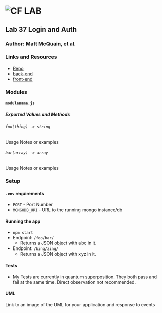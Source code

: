 # ![CF](http://i.imgur.com/7v5ASc8.png) LAB

## Lab 37 Login and Auth

### Author: Matt McQuain, et al.

### Links and Resources

- [Repo](https://github.com/mattoattacko/lab-37)
- [back-end](https://codesandbox.io/s/jl895vnjo3)
- [front-end](https://jl895vnjo3.codesandbox.io/)

### Modules

#### `modulename.js`

##### Exported Values and Methods

###### `foo(thing) -> string`

Usage Notes or examples

###### `bar(array) -> array`

Usage Notes or examples

### Setup

#### `.env` requirements

- `PORT` - Port Number
- `MONGODB_URI` - URL to the running mongo instance/db

#### Running the app

- `npm start`
- Endpoint: `/foo/bar/`
  - Returns a JSON object with abc in it.
- Endpoint: `/bing/zing/`
  - Returns a JSON object with xyz in it.

#### Tests

- My Tests are currently in quantum superposition. They both pass and fail at the same time. Direct observation not recommended.

#### UML

Link to an image of the UML for your application and response to events
